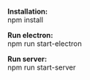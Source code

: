 <b>Installation:</b></br>
npm install

<b>Run electron:</b></br>
npm run start-electron

<b>Run server:</b></br>
npm run start-server
